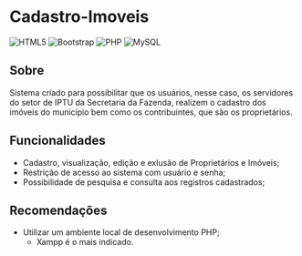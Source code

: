 # Cadastro-Imoveis
![HTML5](https://img.shields.io/badge/html5-%23E34F26.svg?style=for-the-badge&logo=html5&logoColor=white) 
![Bootstrap](https://img.shields.io/badge/bootstrap-%238511FA.svg?style=for-the-badge&logo=bootstrap&logoColor=white) 
![PHP](https://img.shields.io/badge/php-%23777BB4.svg?style=for-the-badge&logo=php&logoColor=white) 
![MySQL](https://img.shields.io/badge/mysql-4479A1.svg?style=for-the-badge&logo=mysql&logoColor=white)

## Sobre
 Sistema criado para possibilitar que os usuários, nesse caso, os servidores do setor de IPTU da Secretaria da Fazenda, realizem o cadastro dos imóveis do município bem como os contribuintes, que são os proprietários.

## Funcionalidades
- Cadastro, visualização, edição e exlusão de Proprietários e Imóveis;
- Restrição de acesso ao sistema com usuário e senha;
- Possibilidade de pesquisa e consulta aos registros cadastrados;

## Recomendações
- Utilizar um ambiente local de desenvolvimento PHP;
   - Xampp é o mais indicado.

